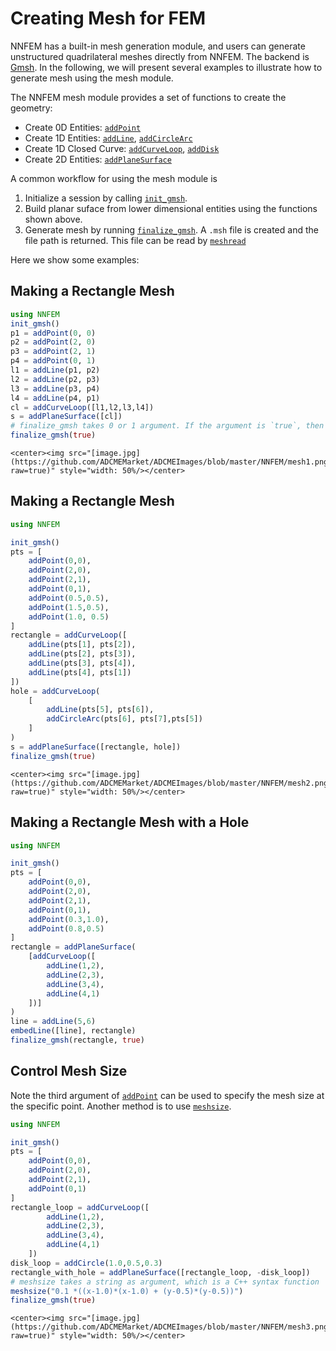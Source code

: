 # Creating Mesh for FEM

NNFEM has a built-in mesh generation module, and users can  generate unstructured quadrilateral meshes directly from NNFEM. The backend is [Gmsh](https://gmsh.info/). In the following, we will present several examples to illustrate how to generate mesh using the mesh module. 

The NNFEM mesh module provides a set of functions to create the geometry:

* Create 0D Entities: [`addPoint`](@ref)
* Create 1D Entities: [`addLine`](@ref), [`addCircleArc`](@ref)
* Create 1D Closed Curve: [`addCurveLoop`](@ref), [`addDisk`](@ref)
* Create 2D Entities: [`addPlaneSurface`](@ref)

A common workflow for using the mesh module is 

1. Initialize a session by calling [`init_gmsh`](@ref).
2. Build planar suface from lower dimensional entities using the functions shown above.
3. Generate mesh by running [`finalize_gmsh`](@ref). A `.msh` file is created and the file path is returned. This file can be read by [`meshread`](@ref)


Here we show some examples:

## Making a Rectangle Mesh
```julia
using NNFEM
init_gmsh()
p1 = addPoint(0, 0)
p2 = addPoint(2, 0)
p3 = addPoint(2, 1)
p4 = addPoint(0, 1)
l1 = addLine(p1, p2)
l2 = addLine(p2, p3)
l3 = addLine(p3, p4)
l4 = addLine(p4, p1)
cl = addCurveLoop([l1,l2,l3,l4])
s = addPlaneSurface([cl])
# finalize_gmsh takes 0 or 1 argument. If the argument is `true`, then the mesh is shown. The default is false.
finalize_gmsh(true)
```

```@raw html
<center><img src="[image.jpg](https://github.com/ADCMEMarket/ADCMEImages/blob/master/NNFEM/mesh1.png?raw=true)" style="width: 50%/>​</center>
```


## Making a Rectangle Mesh

```julia
using NNFEM

init_gmsh()
pts = [
    addPoint(0,0),
    addPoint(2,0),
    addPoint(2,1),
    addPoint(0,1),
    addPoint(0.5,0.5),
    addPoint(1.5,0.5),
    addPoint(1.0, 0.5)
]
rectangle = addCurveLoop([
    addLine(pts[1], pts[2]),
    addLine(pts[2], pts[3]),
    addLine(pts[3], pts[4]),
    addLine(pts[4], pts[1])
])
hole = addCurveLoop(
    [
        addLine(pts[5], pts[6]),
        addCircleArc(pts[6], pts[7],pts[5])
    ]
)
s = addPlaneSurface([rectangle, hole])
finalize_gmsh(true)
```

```@raw html
<center><img src="[image.jpg](https://github.com/ADCMEMarket/ADCMEImages/blob/master/NNFEM/mesh2.png?raw=true)" style="width: 50%/>​</center>
```

## Making a Rectangle Mesh with a Hole

```julia
using NNFEM

init_gmsh()
pts = [
    addPoint(0,0),
    addPoint(2,0),
    addPoint(2,1),
    addPoint(0,1),
    addPoint(0.3,1.0),
    addPoint(0.8,0.5)
]
rectangle = addPlaneSurface(
    [addCurveLoop([
        addLine(1,2),
        addLine(2,3),
        addLine(3,4),
        addLine(4,1)
    ])]
)
line = addLine(5,6)
embedLine([line], rectangle)
finalize_gmsh(rectangle, true)
```

## Control Mesh Size

Note the third argument of [`addPoint`](@ref) can be used to specify the mesh size at the specific point. Another method is to use [`meshsize`](@ref).

```julia
using NNFEM

init_gmsh()
pts = [
    addPoint(0,0),
    addPoint(2,0),
    addPoint(2,1),
    addPoint(0,1)
]
rectangle_loop = addCurveLoop([
        addLine(1,2),
        addLine(2,3),
        addLine(3,4),
        addLine(4,1)
    ])
disk_loop = addCircle(1.0,0.5,0.3)
rectangle_with_hole = addPlaneSurface([rectangle_loop, -disk_loop])
# meshsize takes a string as argument, which is a C++ syntax function
meshsize("0.1 *((x-1.0)*(x-1.0) + (y-0.5)*(y-0.5))")
finalize_gmsh(true)
```

```@raw html
<center><img src="[image.jpg](https://github.com/ADCMEMarket/ADCMEImages/blob/master/NNFEM/mesh3.png?raw=true)" style="width: 50%/>​</center>
```